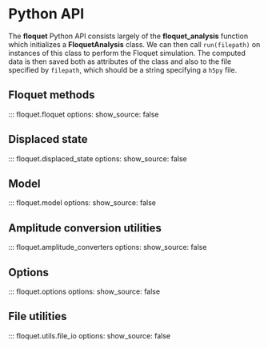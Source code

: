 # Python API

The **floquet** Python API consists largely of the **floquet_analysis** function which initializes a **FloquetAnalysis** class. We can then call `run(filepath)` on instances of this class to perform the Floquet simulation. The computed data is then saved both as attributes of the class and also to the file specified by `filepath`, which should be a string specifying a `h5py` file.

## Floquet methods

::: floquet.floquet
    options:
        show_source: false

## Displaced state

::: floquet.displaced_state
    options:
        show_source: false

## Model

::: floquet.model
    options:
        show_source: false

## Amplitude conversion utilities

::: floquet.amplitude_converters
    options:
        show_source: false

## Options

::: floquet.options
    options:
        show_source: false

## File utilities

::: floquet.utils.file_io
    options:
        show_source: false
